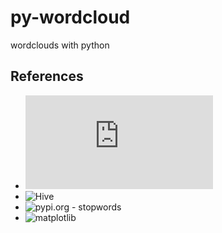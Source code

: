 # py-wordcloud
wordclouds with python

## References
* ![amueller](https://amueller.github.io/word_cloud/index.html) 
* ![Hive](https://hive.io/)
* ![pypi.org - stopwords](https://pypi.org/project/stop-words/)
* ![matplotlib](https://matplotlib.org/)
